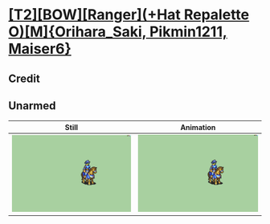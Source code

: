 # [\[T2\]\[BOW\]\[Ranger\]\(+Hat Repalette O\)\[M\]{Orihara_Saki, Pikmin1211, Maiser6}](../)

## Credit


	
## Unarmed

| Still | Animation |
| :---: | :-------: |
| ![Unarmed still](./Unarmed_000.png) | ![Unarmed animation](./Unarmed.gif) |
